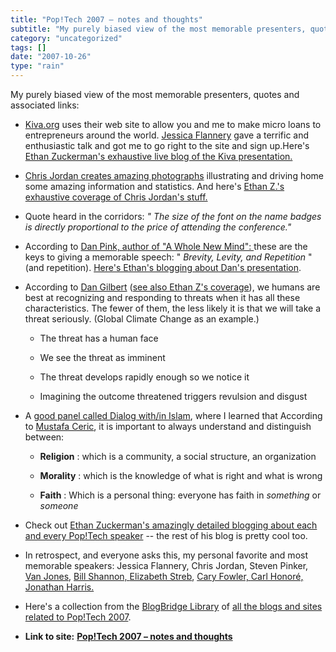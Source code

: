 ```yaml
---
title: "Pop!Tech 2007 – notes and thoughts"
subtitle: "My purely biased view of the most memorable presenters, quotes and associated"
category: "uncategorized"
tags: []
date: "2007-10-26"
type: "rain"
---
```

My purely biased view of the most memorable presenters, quotes and associated
links:

  * [Kiva.org](<http://www.kiva.org>) uses their web site to allow you and me to make micro loans to entrepreneurs around the world. [Jessica Flannery](<http://www.kiva.org/about/story/>) gave a terrific and enthusiastic talk and got me to go right to the site and sign up.Here's [Ethan Zuckerman's exhaustive live blog of the Kiva presentation.](<http://www.google.com/url?sa=t&ct=res&cd=1&url=http%3A%2F%2Fethanzuckerman.com%2Fblog%2F2007%2F10%2F18%2Fpoptech-jessica-flannery-explains-kiva%2F&ei=pDQiR8f7HJaYeomI6bIC&usg=AFQjCNHdbu5RaeIv3l29TxhV3685yf5low&sig2=dcm4bJabjW5SRm_sVr_1Bw>)

  * [Chris Jordan creates amazing photographs](<http://www.chrisjordan.com/>) illustrating and driving home some amazing information and statistics. And here's [Ethan Z.'s exhaustive coverage of Chris Jordan's stuff.](<http://ethanzuckerman.com/blog/2007/10/18/poptech-chris-jordan-and-imaging-consumerism/>)

  * Quote heard in the corridors: _" The size of the font on the name badges is directly proportional to the price of attending the conference."_

  * According to [Dan Pink, author of "A Whole New Mind": ](<http://www.danpink.com/>)these are the keys to giving a memorable speech: " _Brevity, Levity, and Repetition_ " (and repetition). [Here's Ethan's blogging about Dan's presentation](<http://www.ethanzuckerman.com/blog/2007/10/18/poptech-daniel-pinks-whole-new-economy/>).

  * According to [Dan Gilbert](<http://www.wjh.harvard.edu/~dtg/gilbert.htm>) ([see also Ethan Z's coverage](<http://www.ethanzuckerman.com/blog/2007/10/19/poptech-happiness-and-risk/>)), we humans are best at recognizing and responding to threats when it has all these characteristics. The fewer of them, the less likely it is that we will take a threat seriously. (Global Climate Change as an example.) 

    * The threat has a human face

    * We see the threat as imminent

    * The threat develops rapidly enough so we notice it

    * Imagining the outcome threatened triggers revulsion and disgust

  * A [good panel called Dialog with/in Islam](<http://www.ethanzuckerman.com/blog/2007/10/20/poptech-dialog-within-islam/>), where I learned that According to [Mustafa Ceric](<http://en.wikipedia.org/wiki/Mustafa_Ef._Ceri%C4%87>), it is important to always understand and distinguish between: 

    * **Religion** : which is a community, a social structure, an organization

    * **Morality** : which is the knowledge of what is right and what is wrong

    * **Faith** : Which is a personal thing: everyone has faith in _something_ or _someone_

  * Check out [Ethan Zuckerman's amazingly detailed blogging about each and every Pop!Tech speaker](<http://www.ethanzuckerman.com/blog/category/poptech-2007/>) -- the rest of his blog is pretty cool too.

  * In retrospect, and everyone asks this, my personal favorite and most memorable speakers: Jessica Flannery, Chris Jordan, Steven Pinker, [Van Jones](<http://www.ethanzuckerman.com/blog/2007/10/20/poptech-green-collar-jobs/>), [Bill Shannon, ](<http://www.ethanzuckerman.com/blog/2007/10/20/poptech-bill-shannon-gets-around/>)[Elizabeth Streb](<http://www.ethanzuckerman.com/blog/2007/10/20/poptech-elizabeth-streb-i-prefer-the-crash/>), [Cary Fowler, ](<http://www.ethanzuckerman.com/blog/2007/10/19/poptech-backing-up-global-agriculture/>)[Carl Honoré, ](<http://http://www.ethanzuckerman.com/blog/2007/10/19/poptech-slowing-down-with-carl-honore/>) [Jonathan Harris.](<http://www.ethanzuckerman.com/blog/2007/10/19/poptech-jonathan-harris-and-digital-storytelling/>)

  * Here's a collection from the [BlogBridge Library](<http://library.blogbridge.com/>) of [all the blogs and sites related to Pop!Tech 2007](<http://library.blogbridge.com/folder/13006-pop-tech-bloggers> "BlogBridge library of Pop!Tech 2007 related blogs").


* **Link to site:** **[Pop!Tech 2007 – notes and thoughts](None)**